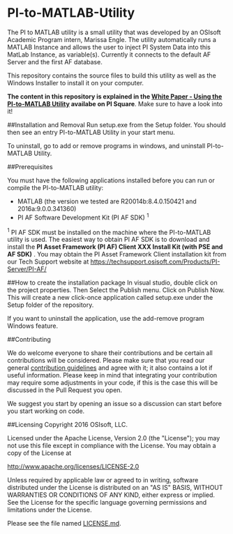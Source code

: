 # PI-to-MATLAB-Utility

The PI to MATLAB utility is a small utility that was developed by an OSIsoft Academic Program intern, Marissa Engle. The utility automatically runs a MATLAB Instance and allows the user to inject PI System Data into this MatLab Instance, as variable(s). Currently it connects to the default AF Server and the first AF database.

This repository contains the source files to build this utility as well as the Windows Installer to install it on your computer.

**The content in this repository is explained in the [White Paper - Using the PI-to-MATLAB Utility][2] availabe on PI Square**. Make sure to have a look into it!

##Installation and Removal
Run setup.exe from the Setup folder.  You should then see an entry PI-to-MATLAB Utility in your start menu.

To uninstall, go to add or remove programs in windows, and uninstall PI-to-MATLAB Utility.


##Prerequisites

You must have the following applications installed before you can run or compile the PI-to-MATLAB utility:
+ MATLAB (the version we tested are R20014b:8.4.0.150421 and 2016a:9.0.0.341360) 
+ PI AF Software Development Kit (PI AF SDK) <sup>1</sup>

 
<sup>1</sup> PI AF SDK must be installed on the machine where the PI-to-MATLAB utility is used. The easiest way to obtain PI AF SDK is to download and install the **PI Asset Framework (PI AF) Client XXX Install Kit (with PSE and AF SDK)** . You may obtain the PI Asset Framework Client installation kit from our Tech Support website at https://techsupport.osisoft.com/Products/PI-Server/PI-AF/   


##How to create the installation package
In visual studio, double click on the project properties. Then Select the Publish menu.  Click on Publish Now.
This will create a new click-once application called setup.exe under the Setup folder of the repository.

If you want to uninstall the application, use the add-remove program Windows feature.

##Contributing

We do welcome everyone to share their contributions and be certain all contributions will be considered. Please make sure that you read our general [contribution guidelines][1] and agree with it; it also contains a lot if useful information. Please keep in mind that integrating your contribution may require some adjustments in your code, if this is the case this will be discussed in the Pull Request you open.

We suggest you start by opening an issue so a discussion can start before you start working on code.



##Licensing
Copyright 2016 OSIsoft, LLC.

   Licensed under the Apache License, Version 2.0 (the "License");
   you may not use this file except in compliance with the License.
   You may obtain a copy of the License at

   http://www.apache.org/licenses/LICENSE-2.0

   Unless required by applicable law or agreed to in writing, software
   distributed under the License is distributed on an "AS IS" BASIS,
   WITHOUT WARRANTIES OR CONDITIONS OF ANY KIND, either express or implied.
   See the License for the specific language governing permissions and
   limitations under the License.
   
Please see the file named [LICENSE.md](LICENSE.md).




[1]:https://github.com/osisoft/contributing
[2]:https://pisquare.osisoft.com/docs/DOC-2292